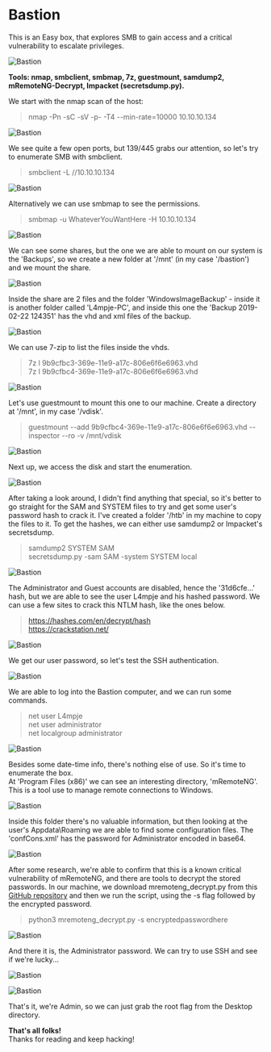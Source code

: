 # Bastion
This is an Easy box, that explores SMB to gain access and a critical vulnerability to escalate privileges.

![Bastion](../Images/htb_bastion_1.png)

**Tools: nmap, smbclient, smbmap, 7z, guestmount, samdump2, mRemoteNG-Decrypt, Impacket (secretsdump.py).**

We start with the nmap scan of the host:
> nmap -Pn -sC -sV -p- -T4 --min-rate=10000 10.10.10.134

![Bastion](../Images/htb_bastion_2.png)

We see quite a few open ports, but 139/445 grabs our attention, so let's try to enumerate SMB with smbclient.
> smbclient -L //10.10.10.134

![Bastion](../Images/htb_bastion_3.png)

Alternatively we can use smbmap to see the permissions.
> smbmap -u WhateverYouWantHere -H 10.10.10.134

![Bastion](../Images/htb_bastion_4.png)

We can see some shares, but the one we are able to mount on our system is the 'Backups', so we create a new folder at '/mnt' (in my case '/bastion') and we mount the share.

![Bastion](../Images/htb_bastion_5.png)

Inside the share are 2 files and the folder 'WindowsImageBackup' - inside it is another folder called 'L4mpje-PC', and inside this one the 'Backup 2019-02-22 124351' has the vhd and xml files of the backup.

![Bastion](../Images/htb_bastion_6.png)

We can use 7-zip to list the files inside the vhds.
> 7z l 9b9cfbc3-369e-11e9-a17c-806e6f6e6963.vhd  
> 7z l 9b9cfbc4-369e-11e9-a17c-806e6f6e6963.vhd

![Bastion](../Images/htb_bastion_7.png)

Let's use guestmount to mount this one to our machine. Create a directory at '/mnt', in my case '/vdisk'.
> guestmount --add 9b9cfbc4-369e-11e9-a17c-806e6f6e6963.vhd --inspector --ro -v /mnt/vdisk

![Bastion](../Images/htb_bastion_8.png)

Next up, we access the disk and start the enumeration.

![Bastion](../Images/htb_bastion_9.png)

After taking a look around, I didn't find anything that special, so it's better to go straight for the SAM and SYSTEM files to try and get some user's password hash to crack it. I've created a folder '/htb' in my machine to copy the files to it. To get the hashes, we can either use samdump2 or Impacket's secretsdump.
> samdump2 SYSTEM SAM  
> secretsdump.py -sam SAM -system SYSTEM local  

![Bastion](../Images/htb_bastion_10.png)

The Administrator and Guest accounts are disabled, hence the '31d6cfe...' hash, but we are able to see the user L4mpje and his hashed password. We can use a few sites to crack this NTLM hash, like the ones below.
> https://hashes.com/en/decrypt/hash  
> https://crackstation.net/

![Bastion](../Images/htb_bastion_11.png)

We get our user password, so let's test the SSH authentication.

![Bastion](../Images/htb_bastion_12.png)

We are able to log into the Bastion computer, and we can run some commands.
> net user L4mpje  
> net user administrator  
> net localgroup administrator  

![Bastion](../Images/htb_bastion_13.png)

Besides some date-time info, there's nothing else of use. So it's time to enumerate the box.   
At 'Program Files (x86)' we can see an interesting directory, 'mRemoteNG'. This is a tool use to manage remote connections to Windows.

![Bastion](../Images/htb_bastion_14.png)

Inside this folder there's no valuable information, but then looking at the user's Appdata\Roaming we are able to find some configuration files. The 'confCons.xml' has the password for Administrator encoded in base64.

![Bastion](../Images/htb_bastion_15.png)

After some research, we're able to confirm that this is a known critical vulnerability of mRemoteNG, and there are tools to decrypt the stored passwords. In our machine, we download mremoteng_decrypt.py from this [GitHub repository](https://github.com/haseebT/mRemoteNG-Decrypt) and then we run the script, using the -s flag followed by the encrypted password.
> python3 mremoteng_decrypt.py -s encryptedpasswordhere

![Bastion](../Images/htb_bastion_16.png)

And there it is, the Administrator password. We can try to use SSH and see if we're lucky...

![Bastion](../Images/htb_bastion_17.png)

![Bastion](../Images/htb_bastion_18.png)

That's it, we're Admin, so we can just grab the root flag from the Desktop directory.  

**That's all folks!**  
Thanks for reading and keep hacking!
